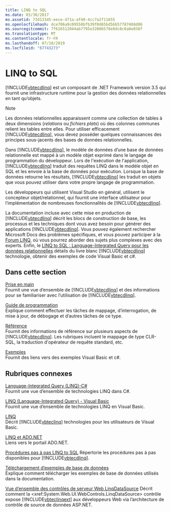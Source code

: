 ```yaml
---
title: LINQ to SQL
ms.date: 03/30/2017
ms.assetid: 73d13345-eece-471a-af40-4cc7a2f11655
ms.openlocfilehash: dce706a9c09558bfb39f0d65bd56b57787488d06
ms.sourcegitcommit: 7f616512044ab7795e32806578e8dc0c6a0e038f
ms.translationtype: MT
ms.contentlocale: fr-FR
ms.lasthandoff: 07/10/2019
ms.locfileid: "67743273"
---
```

# <a name="linq-to-sql"></a>LINQ to SQL
[!INCLUDE[vbtecdlinq](../../../../../../includes/vbtecdlinq-md.md)] est un composant de .NET Framework version 3.5 qui fournit une infrastructure runtime pour la gestion des données relationnelles en tant qu’objets.  
  
> [!NOTE]
>  Les données relationnelles apparaissent comme une collection de tables à deux dimensions (*relations* ou *fichiers plats*) où des colonnes communes relient les tables entre elles. Pour utiliser efficacement [!INCLUDE[vbtecdlinq](../../../../../../includes/vbtecdlinq-md.md)], vous devez posséder quelques connaissances des principes sous-jacents des bases de données relationnelles.  
  
 Dans [!INCLUDE[vbtecdlinq](../../../../../../includes/vbtecdlinq-md.md)], le modèle de données d’une base de données relationnelle est mappé à un modèle objet exprimé dans le langage de programmation du développeur. Lors de l'exécution de l'application, [!INCLUDE[vbtecdlinq](../../../../../../includes/vbtecdlinq-md.md)] traduit des requêtes LINQ dans le modèle objet en SQL et les envoie à la base de données pour exécution. Lorsque la base de données retourne les résultats, [!INCLUDE[vbtecdlinq](../../../../../../includes/vbtecdlinq-md.md)] les traduit en objets que vous pouvez utiliser dans votre propre langage de programmation.  
  
 Les développeurs qui utilisent Visual Studio en général, utilisent le concepteur objet/relationnel, qui fournit une interface utilisateur pour l’implémentation de nombreuses fonctionnalités de [!INCLUDE[vbtecdlinq](../../../../../../includes/vbtecdlinq-md.md)].  
  
 La documentation incluse avec cette mise en production de [!INCLUDE[vbtecdlinq](../../../../../../includes/vbtecdlinq-md.md)] décrit les blocs de construction de base, les processus et les techniques dont vous avez besoin pour générer des applications [!INCLUDE[vbtecdlinq](../../../../../../includes/vbtecdlinq-md.md)]. Vous pouvez également rechercher Microsoft Docs des problèmes spécifiques, et vous pouvez participer à la [Forum LINQ](https://go.microsoft.com/fwlink/?LinkId=76488), où vous pourrez aborder des sujets plus complexes avec des experts. Enfin, le [LINQ to SQL : Language-Integrated Query pour les données relationnelles](https://go.microsoft.com/fwlink/?LinkId=93205) détails du livre blanc [!INCLUDE[vbtecdlinq](../../../../../../includes/vbtecdlinq-md.md)] technologie, obtenir des exemples de code Visual Basic et c#.  
  
## <a name="in-this-section"></a>Dans cette section  
 [Prise en main](../../../../../../docs/framework/data/adonet/sql/linq/getting-started.md)  
 Fournit une vue d’ensemble de [!INCLUDE[vbtecdlinq](../../../../../../includes/vbtecdlinq-md.md)] et des informations pour se familiariser avec l’utilisation de [!INCLUDE[vbtecdlinq](../../../../../../includes/vbtecdlinq-md.md)].  
  
 [Guide de programmation](../../../../../../docs/framework/data/adonet/sql/linq/programming-guide.md)  
 Explique comment effectuer les tâches de mappage, d’interrogation, de mise à jour, de débogage et d’autres tâches de ce type.  
  
 [Référence](../../../../../../docs/framework/data/adonet/sql/linq/reference.md)  
 Fournit des informations de référence sur plusieurs aspects de [!INCLUDE[vbtecdlinq](../../../../../../includes/vbtecdlinq-md.md)]. Les rubriques incluent le mappage de type CLR-SQL, la traduction d'opérateur de requête standard, etc.  
  
 [Exemples](../../../../../../docs/framework/data/adonet/sql/linq/samples.md)  
 Fournit des liens vers des exemples Visual Basic et c#.  
  
## <a name="related-sections"></a>Rubriques connexes  
 [Language-Integrated Query (LINQ)-C#](../../../../../csharp/programming-guide/concepts/linq/index.md)\
 Fournit une vue d’ensemble de technologies LINQ dans C#.
 
 [LINQ (Language-Integrated Query) - Visual Basic](../../../../../visual-basic/programming-guide/concepts/linq/index.md)  
 Fournit une vue d’ensemble de technologies LINQ en Visual Basic.
  
 [LINQ](../../../../../visual-basic/programming-guide/language-features/linq/index.md)  
 Décrit [!INCLUDE[vbteclinq](../../../../../../includes/vbteclinq-md.md)] technologies pour les utilisateurs de Visual Basic.  
  
 [LINQ et ADO.NET](../../../../../../docs/framework/data/adonet/linq-and-ado-net.md)  
 Liens vers le portail ADO.NET.  
  
 [Procédures pas à pas LINQ to SQL](https://docs.microsoft.com/previous-versions/visualstudio/visual-studio-2008/bb386295(v=vs.90))  
 Répertorie les procédures pas à pas disponibles pour [!INCLUDE[vbtecdlinq](../../../../../../includes/vbtecdlinq-md.md)].  
  
 [Téléchargement d’exemples de base de données](../../../../../../docs/framework/data/adonet/sql/linq/downloading-sample-databases.md)  
 Explique comment télécharger les exemples de base de données utilisés dans la documentation.  
  
 [Vue d’ensemble des contrôles de serveur Web LinqDataSource](https://docs.microsoft.com/previous-versions/aspnet/bb547113(v=vs.100))  
 Décrit comment la <xref:System.Web.UI.WebControls.LinqDataSource> contrôle expose [!INCLUDE[vbteclinqext](../../../../../../includes/vbteclinqext-md.md)] aux développeurs Web via l’architecture de contrôle de source de données ASP.NET.
